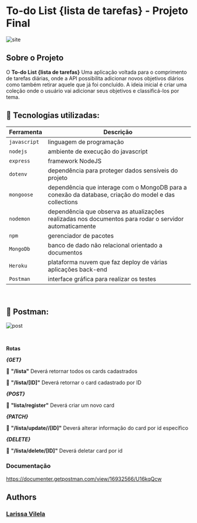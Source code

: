 # To-do List {lista de tarefas} - Projeto Final

![site](https://i.ibb.co/8rZRdcj/desktop-list.gif)
## Sobre o Projeto
O **To-do List {lista de tarefas}** Uma aplicação voltada para o comprimento de tarefas diárias, onde a API possibilita adicionar novos objetivos diários como também retirar aquele que já foi concluído. A ideia inicial é criar uma coleção onde o usuário vai adicionar seus objetivos e classificá-los por tema.

## 💾 Tecnologias utilizadas:
| Ferramenta | Descrição |
| --- | --- |
| `javascript` | linguagem de programação |
| `nodejs` | ambiente de execução do javascript|
| `express` | framework NodeJS |
| `dotenv` | dependência para proteger dados sensíveis do projeto|
| `mongoose` | dependência que interage com o MongoDB para a conexão da database, criação do model e das collections|
| `nodemon` | dependência que observa as atualizações realizadas nos documentos para rodar o servidor automaticamente|
| `npm` | gerenciador de pacotes|
| `MongoDb` | banco de dado não relacional orientado a documentos|
| `Heroku` | plataforma nuvem que faz deploy de várias aplicações back-end |
 `Postman` | interface gráfica para realizar os testes|

<br>

## 💾 Postman:

![post](https://i.ibb.co/n30Sfqz/crud-completo.gif)

<br>

**Rotas**

_**{GET}**_

:closed_book:  **"/lista"** Deverá retornar todos os cards cadastrados

:closed_book: **"/lista/[ID]"** Deverá retornar o card cadastrado por ID

**_{POST}_**

:closed_book: **"lista/register"**  Deverá criar um novo card

**_{PATCH}_**

:closed_book: **"/lista/update//[ID]"** Deverá alterar informação do card por id específico

**_{DELETE}_**

:closed_book:  **"/lista/delete/[ID]"** Deverá deletar card por id

### Documentação

https://documenter.getpostman.com/view/16932566/U16kqQcw

## Authors

### [Larissa Vilela](https://www.linkedin.com/in/larissa-vilela-sobral/)

